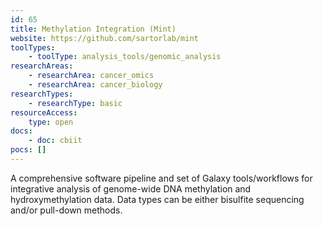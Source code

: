 ```yaml
---
id: 65
title: Methylation Integration (Mint)
website: https://github.com/sartorlab/mint
toolTypes:
    - toolType: analysis_tools/genomic_analysis
researchAreas:
    - researchArea: cancer_omics
    - researchArea: cancer_biology
researchTypes:
    - researchType: basic
resourceAccess:
    type: open
docs:
    - doc: cbiit
pocs: []        
---
```

A comprehensive software pipeline and set of Galaxy tools/workflows for integrative analysis of genome-wide DNA methylation and hydroxymethylation data. Data types can be either bisulfite sequencing and/or pull-down methods.
